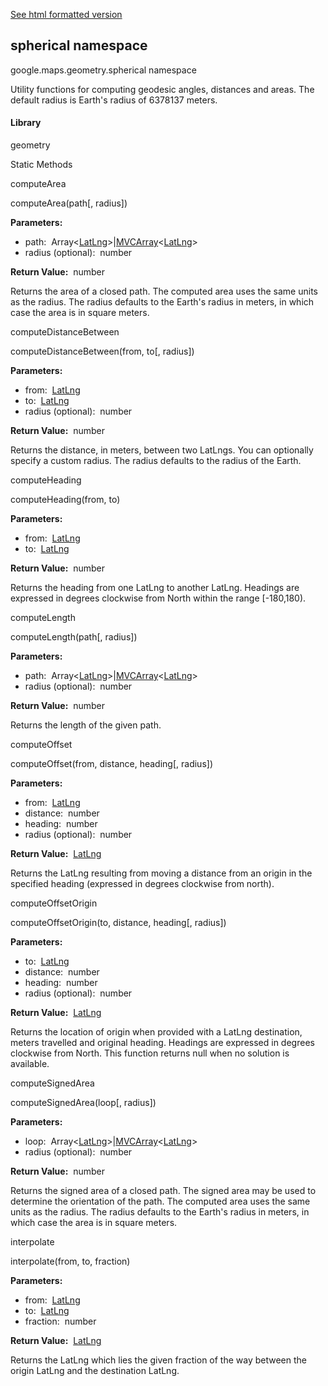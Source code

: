 [See html formatted version](https://huasofoundries.github.io/google-maps-documentation/spherical.html)


spherical namespace
-------------------

google.maps.geometry.spherical namespace

Utility functions for computing geodesic angles, distances and areas. The default radius is Earth's radius of 6378137 meters.

#### Library

geometry

Static Methods

computeArea

computeArea(path\[, radius\])

**Parameters:** 

*   path:  Array<[LatLng](https://github.com/amenadiel/google-maps-documentation/blob/master/docs/LatLng.md)\>|[MVCArray](https://github.com/amenadiel/google-maps-documentation/blob/master/docs/MVCArray.md)<[LatLng](https://github.com/amenadiel/google-maps-documentation/blob/master/docs/LatLng.md)\>
*   radius (optional):  number

**Return Value:**  number

Returns the area of a closed path. The computed area uses the same units as the radius. The radius defaults to the Earth's radius in meters, in which case the area is in square meters.

computeDistanceBetween

computeDistanceBetween(from, to\[, radius\])

**Parameters:** 

*   from:  [LatLng](https://github.com/amenadiel/google-maps-documentation/blob/master/docs/LatLng.md)
*   to:  [LatLng](https://github.com/amenadiel/google-maps-documentation/blob/master/docs/LatLng.md)
*   radius (optional):  number

**Return Value:**  number

Returns the distance, in meters, between two LatLngs. You can optionally specify a custom radius. The radius defaults to the radius of the Earth.

computeHeading

computeHeading(from, to)

**Parameters:** 

*   from:  [LatLng](https://github.com/amenadiel/google-maps-documentation/blob/master/docs/LatLng.md)
*   to:  [LatLng](https://github.com/amenadiel/google-maps-documentation/blob/master/docs/LatLng.md)

**Return Value:**  number

Returns the heading from one LatLng to another LatLng. Headings are expressed in degrees clockwise from North within the range \[-180,180).

computeLength

computeLength(path\[, radius\])

**Parameters:** 

*   path:  Array<[LatLng](https://github.com/amenadiel/google-maps-documentation/blob/master/docs/LatLng.md)\>|[MVCArray](https://github.com/amenadiel/google-maps-documentation/blob/master/docs/MVCArray.md)<[LatLng](https://github.com/amenadiel/google-maps-documentation/blob/master/docs/LatLng.md)\>
*   radius (optional):  number

**Return Value:**  number

Returns the length of the given path.

computeOffset

computeOffset(from, distance, heading\[, radius\])

**Parameters:** 

*   from:  [LatLng](https://github.com/amenadiel/google-maps-documentation/blob/master/docs/LatLng.md)
*   distance:  number
*   heading:  number
*   radius (optional):  number

**Return Value:**  [LatLng](https://github.com/amenadiel/google-maps-documentation/blob/master/docs/LatLng.md)

Returns the LatLng resulting from moving a distance from an origin in the specified heading (expressed in degrees clockwise from north).

computeOffsetOrigin

computeOffsetOrigin(to, distance, heading\[, radius\])

**Parameters:** 

*   to:  [LatLng](https://github.com/amenadiel/google-maps-documentation/blob/master/docs/LatLng.md)
*   distance:  number
*   heading:  number
*   radius (optional):  number

**Return Value:**  [LatLng](https://github.com/amenadiel/google-maps-documentation/blob/master/docs/LatLng.md)

Returns the location of origin when provided with a LatLng destination, meters travelled and original heading. Headings are expressed in degrees clockwise from North. This function returns null when no solution is available.

computeSignedArea

computeSignedArea(loop\[, radius\])

**Parameters:** 

*   loop:  Array<[LatLng](https://github.com/amenadiel/google-maps-documentation/blob/master/docs/LatLng.md)\>|[MVCArray](https://github.com/amenadiel/google-maps-documentation/blob/master/docs/MVCArray.md)<[LatLng](https://github.com/amenadiel/google-maps-documentation/blob/master/docs/LatLng.md)\>
*   radius (optional):  number

**Return Value:**  number

Returns the signed area of a closed path. The signed area may be used to determine the orientation of the path. The computed area uses the same units as the radius. The radius defaults to the Earth's radius in meters, in which case the area is in square meters.

interpolate

interpolate(from, to, fraction)

**Parameters:** 

*   from:  [LatLng](https://github.com/amenadiel/google-maps-documentation/blob/master/docs/LatLng.md)
*   to:  [LatLng](https://github.com/amenadiel/google-maps-documentation/blob/master/docs/LatLng.md)
*   fraction:  number

**Return Value:**  [LatLng](https://github.com/amenadiel/google-maps-documentation/blob/master/docs/LatLng.md)

Returns the LatLng which lies the given fraction of the way between the origin LatLng and the destination LatLng.